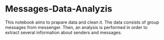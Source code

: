 # Messages-Data-Analyzis

This notebook aims to prapare data and clean it. The data consists of group messages from messenger. 
Then, an analysis is performed in order to extract several information about senders and messages.
